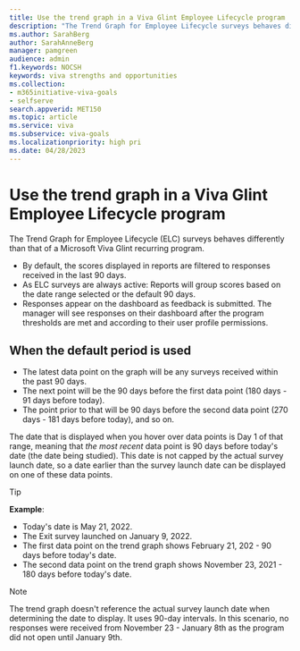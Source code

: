 ```yaml
---
title: Use the trend graph in a Viva Glint Employee Lifecycle program
description: "The Trend Graph for Employee Lifecycle surveys behaves differently than that of recurring survey programs."
ms.author: SarahBerg
author: SarahAnneBerg
manager: pamgreen
audience: admin
f1.keywords: NOCSH
keywords: viva strengths and opportunities
ms.collection:  
- m365initiative-viva-goals
- selfserve 
search.appverid: MET150 
ms.topic: article
ms.service: viva
ms.subservice: viva-goals
ms.localizationpriority: high pri
ms.date: 04/28/2023
---
```


# Use the trend graph in a Viva Glint Employee Lifecycle program

The Trend Graph for Employee Lifecycle (ELC) surveys behaves differently than that of a Microsoft Viva Glint recurring program. 

- By default, the scores displayed in reports are filtered to responses received in the last 90 days. 
- As ELC surveys are always active: Reports will group scores based on the date range selected or the default 90 days.  
- Responses appear on the dashboard as feedback is submitted. The manager will see responses on their dashboard after the program thresholds are met and according to their user profile permissions. 

## When the default period is used 

- The latest data point on the graph will be any surveys received within the past 90 days. 
- The next point will be the 90 days before the first data point (180 days - 91 days before today). 
- The point prior to that will be 90 days before the second data point (270 days - 181 days before today), and so on.  

The date that is displayed when you hover over data points is Day 1 of that range, meaning that *the most recent* data point is 90 days before today's date (the date being studied). This date is not capped by the actual survey launch date, so a date earlier than the survey launch date can be displayed on one of these data points. 

  > [!TIP]
  >**Example**: 
   > - Today's date is May 21, 2022. 
   > - The Exit survey launched on January 9, 2022. 
   > - The first data point on the trend graph shows February 21, 202 - 90 days before today's date. 
   > - The second data point on the trend graph shows November 23, 2021 - 180 days before today's date.   
 

   > [!NOTE]
   > The trend graph doesn't reference the actual survey launch date when determining the date to display. It uses 90-day intervals. In this scenario, no responses were received from November 23 - January 8th as the program did not open until January 9th.
